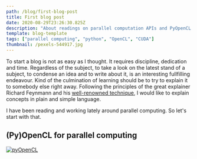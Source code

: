 ```yaml
---
path: /blog/first-blog-post
title: First blog post
date: 2020-08-29T23:26:30.825Z
description: "About readings on parallel computation APIs and PyOpenCL. "
template: blog-template
tags: ["parallel computing", "python", "OpenCL", "CUDA"]
thumbnail: /pexels-544917.jpg
---
```

To start a blog is not as easy as I thought. It requires discipline, dedication and time. Regardless of the subject, to take a look on the latest stand of a subject, to condense an idea and to write about it, is  an interesting fullfilling endeavour. Kind of the culmination of learning should be to try to explain it to somebody else right away. Following the principles of the great explainer Richard Feynmann and his [well-renowned technique](https://www.youtube.com/watch?v=GD-_fcpylcE), I would like to explain concepts in plain and simple language.  

I have been reading and working lately around parallel computing. So let's start with that. 

## (Py)OpenCL for parallel computing

[![pyOpenCL](http://img.youtube.com/vi/hqieYt9sXPU/0.jpg)](http://www.youtube.com/watch?v=hqieYt9sXPU "pyOpenCL")